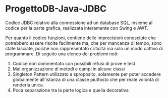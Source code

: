 # ProgettoDB-Java-JDBC
Codice JDBC relativo alla connessione ad un database SQL, insieme al codice per la parte grafica, realizzata interamente con Swing e AWT.

Per quanto il codice funzioni, contiene delle imprecisioni conosciute che potrebbero essere risolte facilmente ma, che per mancanza di tempo, sono state lasciate, poichè non rappresentato criticità ma solo un modo cattivo di programmare. 
Di seguito una elenco dei problemi noti:
1. Codice non commentato con possibili refusi di prove e test
2. Mal organizzazione di metodi e campi in alcune classi
3. Singleton Pattern utilizzato a sproposito, solamente per poter accedere globalmente all'istanza di una classe piuttosto che per reale volontà di renderla unica.
4. Poca separazione tra la parte logica e quella decorativa
